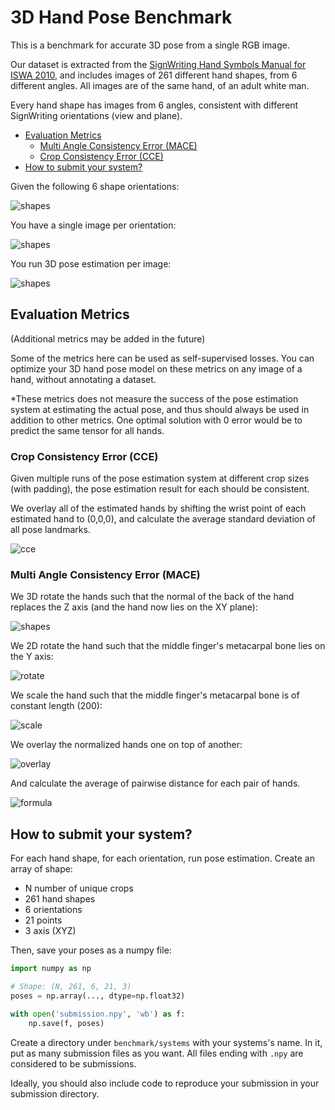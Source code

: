 # 3D Hand Pose Benchmark

This is a benchmark for accurate 3D pose from a single RGB image.

Our dataset is extracted from the [SignWriting Hand Symbols Manual for ISWA 2010](https://www.signwriting.org/archive/docs10/sw0935_SignWriting_Hand_Symbols_ISWA2010_Sutton_Frost_2014.pdf),
and includes images of 261 different hand shapes, from 6 different angles.
All images are of the same hand, of an adult white man.


Every hand shape has images from 6 angles, consistent with different SignWriting orientations (view and plane).

- [Evaluation Metrics](#evaluation-metrics)
    * [Multi Angle Consistency Error (MACE)](#multi-angle-consistency-error-mace)
    * [Crop Consistency Error (CCE)](#crop-consistency-error-cce)
- [How to submit your system?](#how-to-submit-your-system)

Given the following 6 shape orientations:

![shapes](assets/orientations.png)

You have a single image per orientation:

![shapes](assets/hands.png)

You run 3D pose estimation per image:

![shapes](assets/poses.png)



## Evaluation Metrics

(Additional metrics may be added in the future)

Some of the metrics here can be used as self-supervised losses.
You can optimize your 3D hand pose model on these metrics on any image of a hand, without annotating a dataset.

*These metrics does not measure the success of the pose estimation system at estimating the actual pose,
and thus should always be used in addition to other metrics.
One optimal solution with 0 error would be to predict the same tensor for all hands.


### Crop Consistency Error (CCE)

Given multiple runs of the pose estimation system at different crop sizes (with padding), 
the pose estimation result for each should be consistent.

We overlay all of the estimated hands by shifting the wrist point of each estimated hand to (0,0,0),
and calculate the average standard deviation of all pose landmarks.

![cce](assets/crop_consistency_error.gif)


### Multi Angle Consistency Error (MACE)

We 3D rotate the hands such that the normal of the back of the hand replaces the Z axis (and the hand now lies on the XY plane):

![shapes](assets/poses_normal.png)

We 2D rotate the hand such that the middle finger's metacarpal bone lies on the Y axis:

![rotate](assets/poses_rotate.png)

We scale the hand such that the middle finger's metacarpal bone is of constant length (200):

![scale](assets/poses_scale.png)

We overlay the normalized hands one on top of another:

![overlay](assets/poses_overlay.png)

And calculate the average of pairwise distance for each pair of hands.

![formula](https://latex.codecogs.com/svg.latex?\frac{1}{H^2}\sum_{h_1}^H{\sum_{h_2}^H{}}%20\lVert{h_1}-{h_2}\rVert_2)




## How to submit your system?

For each hand shape, for each orientation, run pose estimation.
Create an array of shape:
- N number of unique crops
- 261 hand shapes
- 6 orientations
- 21 points
- 3 axis (XYZ)

Then, save your poses as a numpy file:
```python
import numpy as np

# Shape: (N, 261, 6, 21, 3)
poses = np.array(..., dtype=np.float32) 

with open('submission.npy', 'wb') as f:
    np.save(f, poses)
```

Create a directory under `benchmark/systems` with your systems's name.
In it, put as many submission files as you want. All files ending with `.npy` are considered to be submissions.

Ideally, you should also include code to reproduce your submission in your submission directory.



